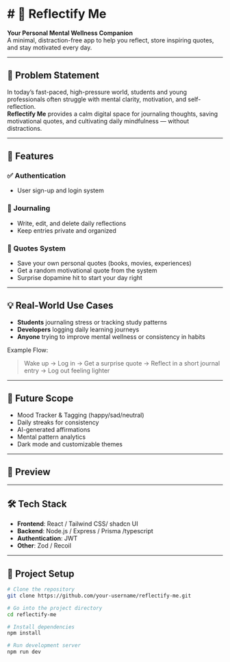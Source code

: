 # # 🌿 Reflectify Me

**Your Personal Mental Wellness Companion**  
A minimal, distraction-free app to help you reflect, store inspiring quotes, and stay motivated every day.

---

## 🧠 Problem Statement

In today’s fast-paced, high-pressure world, students and young professionals often struggle with mental clarity, motivation, and self-reflection.  
**Reflectify Me** provides a calm digital space for journaling thoughts, saving motivational quotes, and cultivating daily mindfulness — without distractions.

---

## 🚀 Features 

### ✅ Authentication
- User sign-up and login system

### 📝 Journaling
- Write, edit, and delete daily reflections
- Keep entries private and organized

### 💬 Quotes System
- Save your own personal quotes (books, movies, experiences)
- Get a random motivational quote from the system
- Surprise dopamine hit to start your day right

---

## 💡 Real-World Use Cases

- **Students** journaling stress or tracking study patterns
- **Developers** logging daily learning journeys
- **Anyone** trying to improve mental wellness or consistency in habits

Example Flow:
> Wake up → Log in → Get a surprise quote → Reflect in a short journal entry → Log out feeling lighter

---

## 🔮 Future Scope 

- Mood Tracker & Tagging (happy/sad/neutral)
- Daily streaks for consistency
- AI-generated affirmations
- Mental pattern analytics
- Dark mode and customizable themes

---

## 📸 Preview

> 

---

## 🛠️ Tech Stack

- **Frontend**: React  / Tailwind CSS/ shadcn UI
- **Backend**: Node.js / Express / Prisma /typescript
- **Authentication**: JWT 
- **Other**: Zod / Recoil 

---

## 📁 Project Setup

```bash
# Clone the repository
git clone https://github.com/your-username/reflectify-me.git

# Go into the project directory
cd reflectify-me

# Install dependencies
npm install

# Run development server
npm run dev
